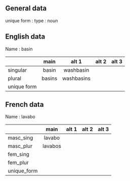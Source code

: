 ## General data

unique form :
type : noun

## English data

Name : basin

|             |  main  |   alt 1    | alt 2 | alt 3 |
| :---------- | :----: | :--------: | :---: | ----- |
| singular    | basin  | washbasin  |       |       |
| plural      | basins | washbasins |       |       |
| unique form |        |            |       |       |

## French data

Name : lavabo

|             |  main   | alt 1 | alt 2 | alt 3 |
| :---------- | :-----: | :---: | :---: | :---: |
| masc_sing   | lavabo  |       |       |       |
| masc_plur   | lavabos |       |       |       |
| fem_sing    |         |       |       |       |
| fem_plur    |         |       |       |       |
| unique_form |         |       |       |       |


